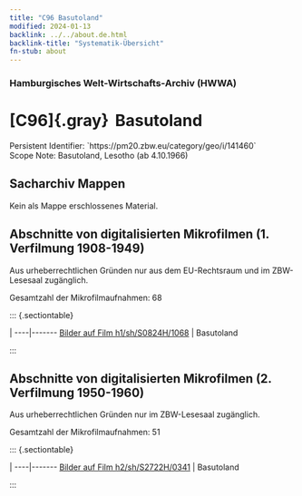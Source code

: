 ```yaml
---
title: "C96 Basutoland"
modified: 2024-01-13
backlink: ../../about.de.html
backlink-title: "Systematik-Übersicht"
fn-stub: about
---
```


### Hamburgisches Welt-Wirtschafts-Archiv (HWWA)

# [C96]{.gray}&#8201; Basutoland

<div class="hint">Persistent Identifier: `https://pm20.zbw.eu/category/geo/i/141460`</div>

<div class="hint">
Scope Note: Basutoland, Lesotho (ab 4.10.1966)
</div>





## Sacharchiv Mappen








Kein als Mappe erschlossenes Material.



<a id="filmsections" />

## Abschnitte von digitalisierten Mikrofilmen (1. Verfilmung 1908-1949)

<p>Aus urheberrechtlichen Gründen nur aus dem EU-Rechtsraum und im ZBW-Lesesaal zugänglich.</p>


<p>Gesamtzahl der Mikrofilmaufnahmen: 68</p>





::: {.sectiontable}

 | 
----|-------
<a class="btn" href="https://pm20.zbw.eu/film/h1/sh/S0824H/1068" rel="nofollow">Bilder auf Film h1/sh/S0824H/1068</a> | Basutoland


:::




## Abschnitte von digitalisierten Mikrofilmen (2. Verfilmung 1950-1960)

<p>Aus urheberrechtlichen Gründen nur im ZBW-Lesesaal zugänglich.</p>


<p>Gesamtzahl der Mikrofilmaufnahmen: 51</p>





::: {.sectiontable}

 | 
----|-------
<a class="btn" href="https://pm20.zbw.eu/film/h2/sh/S2722H/0341" rel="nofollow">Bilder auf Film h2/sh/S2722H/0341</a> | Basutoland


:::













